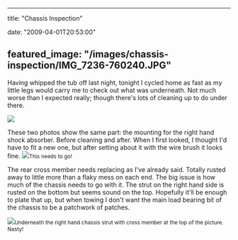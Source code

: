 
---
title: "Chassis Inspection"

date: "2009-04-01T20:53:00"

featured_image: "/images/chassis-inspection/IMG_7236-760240.JPG"
---


Having whipped the tub off last night, tonight I cycled home as fast as my little legs would carry me to check out what was underneath.  Not much worse than I expected really; though there's lots of cleaning up to do under there.

<a href="http://danandtheduke.co.uk/uploaded_images/IMG_7236-760245.JPG"><img src="/images/chassis-inspection/IMG_7236-760240.JPG"/></a>



These two photos show the same part:  the mounting for the right hand shock absorber.  Before cleaning and after.  When I first looked, I thought I'd have to fit a new one, but after setting about it with the wire brush it looks fine.
<a href="http://danandtheduke.co.uk/uploaded_images/IMG_7191-790705.JPG"><img src="/images/chassis-inspection/IMG_7191-790667.JPG"/></a><span style="font-size:85%;">This needs to go!</span>

The rear cross member needs replacing as I've already said.  Totally rusted away to little more than a flaky mess on each end.  The big issue is how much of the chassis needs to go with it.  The strut on the right hand side is rusted on the bottom but seems sound on the top.  Hopefully it'll be enough to plate that up, but when towing I don't want the main load bearing bit of the chassis to be a patchwork of patches.

<a href="http://danandtheduke.co.uk/uploaded_images/IMG_7207-760773.JPG"><img src="/images/chassis-inspection/IMG_7207-760730.JPG"/></a><span style="font-size:85%;">Underneath the right hand chassis strut with <span>cross member</span> at the top of the picture.  Nasty!</span>

